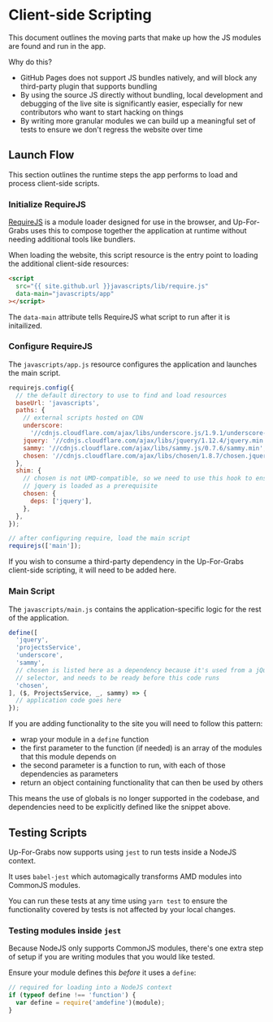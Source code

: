 # Client-side Scripting

This document outlines the moving parts that make up how the JS modules are
found and run in the app.

Why do this?

- GitHub Pages does not support JS bundles natively, and will block any
  third-party plugin that supports bundling
- By using the source JS directly without bundling, local development and
  debugging of the live site is significantly easier, especially for new
  contributors who want to start hacking on things
- By writing more granular modules we can build up a meaningful set of tests
  to ensure we don't regress the website over time

## Launch Flow

This section outlines the runtime steps the app performs to load and process
client-side scripts.

### Initialize RequireJS

[RequireJS](http://requirejs.org) is a module loader designed for use in the
browser, and Up-For-Grabs uses this to compose together the application at
runtime without needing additional tools like bundlers.

When loading the website, this script resource is the entry point to loading
the additional client-side resources:

```html
<script
  src="{{ site.github.url }}javascripts/lib/require.js"
  data-main="javascripts/app"
></script>

```

The `data-main` attribute tells RequireJS what script to run after it is
initailized.

### Configure RequireJS

The `javascripts/app.js` resource configures the application and launches the
main script.

```js
requirejs.config({
  // the default directory to use to find and load resources
  baseUrl: 'javascripts',
  paths: {
    // external scripts hosted on CDN
    underscore:
      '//cdnjs.cloudflare.com/ajax/libs/underscore.js/1.9.1/underscore-min',
    jquery: '//cdnjs.cloudflare.com/ajax/libs/jquery/1.12.4/jquery.min',
    sammy: '//cdnjs.cloudflare.com/ajax/libs/sammy.js/0.7.6/sammy.min',
    chosen: '//cdnjs.cloudflare.com/ajax/libs/chosen/1.8.7/chosen.jquery.min',
  },
  shim: {
    // chosen is not UMD-compatible, so we need to use this hook to ensure
    // jquery is loaded as a prerequisite
    chosen: {
      deps: ['jquery'],
    },
  },
});

// after configuring require, load the main script
requirejs(['main']);

```

If you wish to consume a third-party dependency in the Up-For-Grabs client-side
scripting, it will need to be added here.

### Main Script

The `javascripts/main.js` contains the application-specific logic for the rest
of the application.

```js
define([
  'jquery',
  'projectsService',
  'underscore',
  'sammy',
  // chosen is listed here as a dependency because it's used from a jQuery
  // selector, and needs to be ready before this code runs
  'chosen',
], ($, ProjectsService, _, sammy) => {
  // application code goes here
});

```

If you are adding functionality to the site you will need to follow this
pattern:

- wrap your module in a `define` function
- the first parameter to the function (if needed) is an array of the modules
  that this module depends on
- the second parameter is a function to run, with each of those dependencies as
  parameters
- return an object containing functionality that can then be used by others

This means the use of globals is no longer supported in the codebase, and
dependencies need to be explicitly defined like the snippet above.

## Testing Scripts

Up-For-Grabs now supports using `jest` to run tests inside a NodeJS context.

It uses `babel-jest` which automagically transforms AMD modules into CommonJS
modules.

You can run these tests at any time using `yarn test` to ensure the
functionality covered by tests is not affected by your local changes.

### Testing modules inside `jest`

Because NodeJS only supports CommonJS modules, there's one extra step of setup
if you are writing modules that you would like tested.

Ensure your module defines this _before_ it uses a `define`:

```js
// required for loading into a NodeJS context
if (typeof define !== 'function') {
  var define = require('amdefine')(module);
}

```
